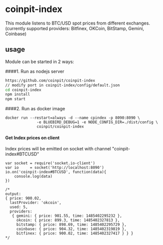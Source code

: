 # coinpit-index
This module listens to BTC/USD spot prices from different exchanges. (currently supported providers: Bitfinex, OKCoin, BitStamp, Gemini, Coinbase)

## usage

 Module can be started in 2 ways:

####1. Run as nodejs server
```bash
https://github.com/coinpit/coinpit-index
// modify port in coinpit-index/config/default.json
cd coinpit-index
npm install
npm start
```


####2. Run as docker image
```
docker run --restart=always -d --name cpindex -p 8090:8090 \
              -e BLUEBIRD_DEBUG=1 -e NODE_CONFIG_DIR=./dist/config \
              coinpit/coinpit-index
```

#### Get Index prices on client

Index prices will be emitted on socket with channel "coinpit-index#BTCUSD"

```
var socket = require('socket.io-client')
var io     = socket('http://localhost:8090')
io.on('coinpit-index#BTCUSD', function(data){
    console.log(data)
})

/*
output:
{ price: 900.02,
  lastProvider: 'okcoin',
  used: 5,
  providers:
   { gemini: { price: 901.55, time: 1485402295232 },
     okcoin: { price: 899.3, time: 1485402327813 },
     bitstamp: { price: 898.69, time: 1485402295729 },
     coinbase: { price: 904.32, time: 1485402319819 },
     bitfinex: { price: 900.02, time: 1485402327417 } } }
*/
```

